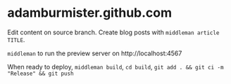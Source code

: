 adamburmister.github.com
========================

Edit content on source branch. Create blog posts with `middleman article TITLE`.

`middleman` to run the preview server on http://localhost:4567

When ready to deploy, `middleman build`, `cd build`, `git add . && git ci -m "Release" && git push`